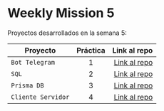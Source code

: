 # Weekly Mission 5

Proyectos desarrollados en la semana 5:

| Proyecto | Práctica | Link al repo |
| ------------- |:-------------:| -----:|
|`Bot Telegram`|1|[Link al repo](https://github.com/YoelVann/fizzbuzz)|
|`SQL`|2|[Link al repo](https://github.com/YoelVann)|
|`Prisma DB`|3|[Link al repo](https://github.com/YoelVann/express-prismadb)|
|`Cliente Servidor`|4|[Link al repo](https://github.com/YoelVann/fizzbuzz)|